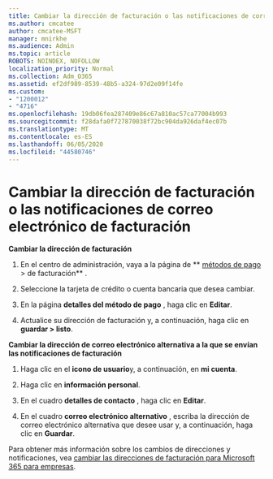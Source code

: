 ```yaml
---
title: Cambiar la dirección de facturación o las notificaciones de correo electrónico de facturación
ms.author: cmcatee
author: cmcatee-MSFT
manager: mnirkhe
ms.audience: Admin
ms.topic: article
ROBOTS: NOINDEX, NOFOLLOW
localization_priority: Normal
ms.collection: Adm_O365
ms.assetid: ef2df989-8539-48b5-a324-97d2e09f14fe
ms.custom:
- "1200012"
- "4716"
ms.openlocfilehash: 19db06fea287409e86c67a810ac57ca77004b993
ms.sourcegitcommit: f28dafa0f727870038f72bc904da926daf4ec07b
ms.translationtype: MT
ms.contentlocale: es-ES
ms.lasthandoff: 06/05/2020
ms.locfileid: "44580746"
---
```

# <a name="change-billing-address-or-billing-email-notifications"></a>Cambiar la dirección de facturación o las notificaciones de correo electrónico de facturación

**Cambiar la dirección de facturación**

1. En el centro de administración, vaya a la página de ** [métodos de pago](https://go.microsoft.com/fwlink/p/?linkid=2018806) > de facturación** .

2. Seleccione la tarjeta de crédito o cuenta bancaria que desea cambiar.

3. En la página **detalles del método de pago** , haga clic en **Editar**.

4. Actualice su dirección de facturación y, a continuación, haga clic en **guardar > listo**.

**Cambiar la dirección de correo electrónico alternativa a la que se envían las notificaciones de facturación** 

1. Haga clic en el **icono de usuario**y, a continuación, en **mi cuenta**.

2. Haga clic en **información personal**.

3. En el cuadro **detalles de contacto** , haga clic en **Editar**.

4. En el cuadro **correo electrónico alternativo** , escriba la dirección de correo electrónico alternativa que desee usar y, a continuación, haga clic en **Guardar**.

Para obtener más información sobre los cambios de direcciones y notificaciones, vea [cambiar las direcciones de facturación para Microsoft 365 para empresas](https://docs.microsoft.com/microsoft-365/commerce/billing-and-payments/change-your-billing-addresses?view=o365-worldwide).

